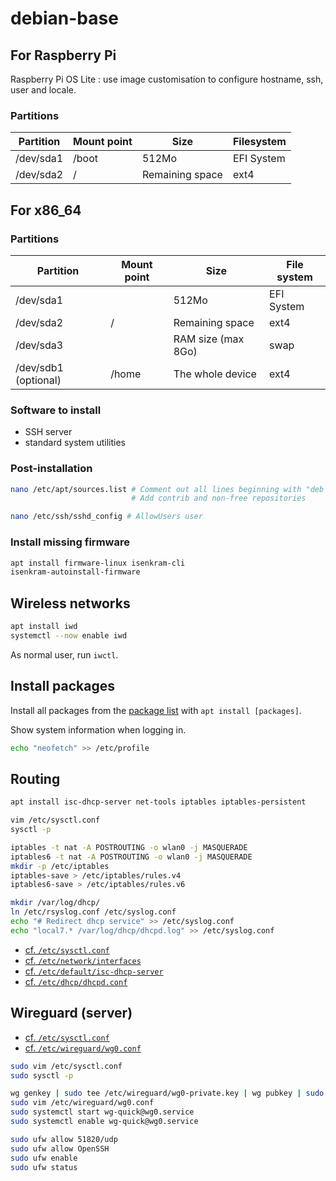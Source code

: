 # debian-base

## For Raspberry Pi

Raspberry Pi OS Lite : use image customisation to configure hostname, ssh, user and locale.

### Partitions

Partition | Mount point | Size                   | Filesystem
--------- | ----------- | ---------------------- | ----------
/dev/sda1 | /boot       | 512Mo                  | EFI System
/dev/sda2 | /           | Remaining space        | ext4

## For x86_64

### Partitions

Partition            | Mount point | Size               | File system
-------------------- | ----------- | ------------------ | ----------------
/dev/sda1            |             | 512Mo              | EFI System
/dev/sda2            | /           | Remaining space    | ext4
/dev/sda3            |             | RAM size (max 8Go) | swap
/dev/sdb1 (optional) | /home       | The whole device   | ext4

### Software to install

- SSH server
- standard system utilities

### Post-installation

```sh
nano /etc/apt/sources.list # Comment out all lines beginning with "deb cdrom:..."
                           # Add contrib and non-free repositories

nano /etc/ssh/sshd_config # AllowUsers user
```

### Install missing firmware

```sh
apt install firmware-linux isenkram-cli
isenkram-autoinstall-firmware
```

## Wireless networks

```sh
apt install iwd
systemctl --now enable iwd
```

As normal user, run `iwctl`. 

## Install packages

Install all packages from the [package list](package-list.txt) with `apt install [packages]`.

Show system information when logging in.

```sh
echo "neofetch" >> /etc/profile
```

## Routing 

```sh
apt install isc-dhcp-server net-tools iptables iptables-persistent

vim /etc/sysctl.conf
sysctl -p

iptables -t nat -A POSTROUTING -o wlan0 -j MASQUERADE 
iptables6 -t nat -A POSTROUTING -o wlan0 -j MASQUERADE 
mkdir -p /etc/iptables
iptables-save > /etc/iptables/rules.v4
iptables6-save > /etc/iptables/rules.v6

mkdir /var/log/dhcp/
ln /etc/rsyslog.conf /etc/syslog.conf
echo "# Redirect dhcp service" >> /etc/syslog.conf
echo "local7.* /var/log/dhcp/dhcpd.log" >> /etc/syslog.conf
```

- [cf. `/etc/sysctl.conf`](etc/sysctl.conf)
- [cf. `/etc/network/interfaces`](etc/network/interfaces)
- [cf. `/etc/default/isc-dhcp-server`](etc/default/isc-dhcp-server)
- [cf. `/etc/dhcp/dhcpd.conf`](etc/dhcp/dhcpd.conf)


## Wireguard (server)

- [cf. `/etc/sysctl.conf`](etc/sysctl.conf)
- [cf. `/etc/wireguard/wg0.conf`](etc/wireguard/wg0.conf)

```sh
sudo vim /etc/sysctl.conf
sudo sysctl -p

wg genkey | sudo tee /etc/wireguard/wg0-private.key | wg pubkey | sudo tee /etc/wireguard/wg0-public.key
sudo vim /etc/wireguard/wg0.conf
sudo systemctl start wg-quick@wg0.service
sudo systemctl enable wg-quick@wg0.service

sudo ufw allow 51820/udp
sudo ufw allow OpenSSH
sudo ufw enable
sudo ufw status
```

